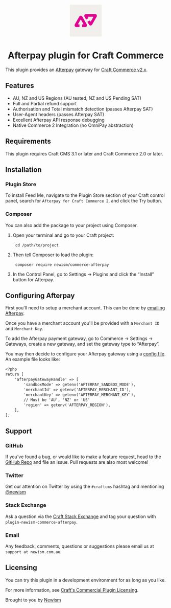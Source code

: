 <p align="center"><img src="./src/icon.svg" width="100" height="100" alt="Afterpay for Craft Commerce icon"></p>

<h1 align="center">Afterpay plugin for Craft Commerce</h1>

This plugin provides an [Afterpay](https://www.afterpay.com/en-AU/index) gateway for [Craft Commerce v2.x](https://craftcms.com/commerce).

## Features

* AU, NZ and US Regions (AU tested, NZ and US Pending SAT)
* Full and Partial refund support
* Authorisation and Total mismatch detection (passes Afterpay SAT)
* User-Agent headers (passes Afterpay SAT)
* Excellent Afterpay API response debugging
* Native Commerce 2 Integration (no OmniPay abstraction)

## Requirements

This plugin requires Craft CMS 3.1 or later and Craft Commerce 2.0 or later.

## Installation

### Plugin Store

To install Feed Me, navigate to the Plugin Store section of your Craft control panel, 
search for `Afterpay for Craft Commerce 2`, and click the Try button.

### Composer

You can also add the package to your project using Composer.

1. Open your terminal and go to your Craft project:

        cd /path/to/project

2. Then tell Composer to load the plugin:

        composer require newism/commerce-afterpay

3. In the Control Panel, go to Settings → Plugins and click the “Install” button for Afterpay.

## Configuring Afterpay

First you'll need to setup a merchant account. This can be done by [emailing Afterpay](https://www.afterpay.com/en-AU/merchant-enquiry).

Once you have a merchant account you'll be provided with a `Merchant ID` and `Merchant Key`. 

To add the Afterpay payment gateway, go to Commerce → Settings → Gateways, create a new gateway, and set the gateway type to “Afterpay”.

You may then decide to configure your Afterpay gateway using a [config file](https://docs.craftcms.com/commerce/v2/gateway-config.html#gateway-configuration). An example file looks like:

    <?php
    return [
        'afterpayGatewayHandle' => [
            'sandboxMode' => getenv('AFTERPAY_SANDBOX_MODE'),
            'merchantId' => getenv('AFTERPAY_MERCHANT_ID'),
            'merchantKey' => getenv('AFTERPAY_MERCHANT_KEY'),
            // Must be 'AU', 'NZ' or 'US'
            'region' => getenv('AFTERPAY_REGION'),
        ],
    ]; 

## Support

### GitHub

If you've found a bug, or would like to make a feature request, head to the [GitHub Repo](https://github.com/newism/commerce-afterpay/issues) and file an issue. Pull requests are also most welcome!

### Twitter

Get our attention on Twitter by using the `#craftcms` hashtag and mentioning [@newism](https://twitter.com/newism)

### Stack Exchange

Ask a question via the [Craft Stack Exchange](http://craftcms.stackexchange.com/) and tag your question with `plugin-newism-commerce-afterpay`.

### Email

Any feedback, comments, questions or suggestions please email us at `support at newism.com.au`.

## Licensing

You can try this plugin in a development environment for as long as you like.

For more information, see [Craft's Commercial Plugin Licensing](https://docs.craftcms.com/v3/plugins.html#commercial-plugin-licensing).

Brought to you by [Newism](https://newism.com.au)
